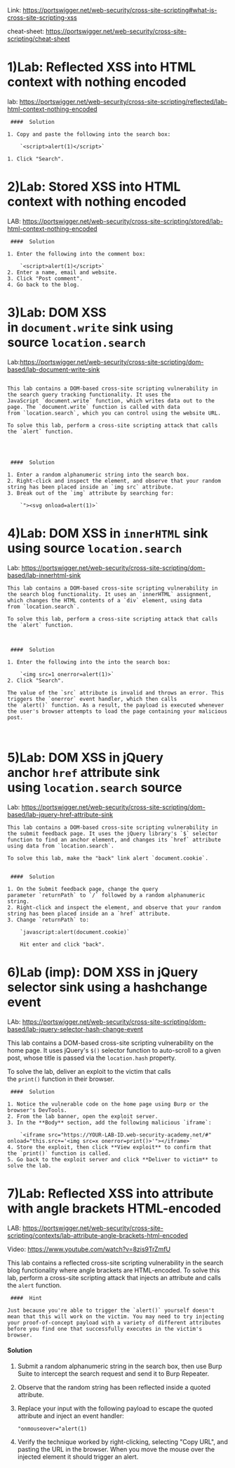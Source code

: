 Link: https://portswigger.net/web-security/cross-site-scripting#what-is-cross-site-scripting-xss

cheat-sheet: https://portswigger.net/web-security/cross-site-scripting/cheat-sheet


# 1)Lab: Reflected XSS into HTML context with nothing encoded
lab: https://portswigger.net/web-security/cross-site-scripting/reflected/lab-html-context-nothing-encoded

```
 ####  Solution

1. Copy and paste the following into the search box:
    
    `<script>alert(1)</script>`
    
1. Click "Search".

```



# 2)Lab: Stored XSS into HTML context with nothing encoded

LAB: https://portswigger.net/web-security/cross-site-scripting/stored/lab-html-context-nothing-encoded

```
 ####  Solution

1. Enter the following into the comment box:
    
    `<script>alert(1)</script>`
2. Enter a name, email and website.
3. Click "Post comment".
4. Go back to the blog.
```


# 3)Lab: DOM XSS in `document.write` sink using source `location.search`

Lab:https://portswigger.net/web-security/cross-site-scripting/dom-based/lab-document-write-sink

```

This lab contains a DOM-based cross-site scripting vulnerability in the search query tracking functionality. It uses the JavaScript `document.write` function, which writes data out to the page. The `document.write` function is called with data from `location.search`, which you can control using the website URL.

To solve this lab, perform a cross-site scripting attack that calls the `alert` function.




 ####  Solution

1. Enter a random alphanumeric string into the search box.
2. Right-click and inspect the element, and observe that your random string has been placed inside an `img src` attribute.
3. Break out of the `img` attribute by searching for:
    
    `"><svg onload=alert(1)>`
```

# 4)Lab: DOM XSS in `innerHTML` sink using source `location.search`

Lab: https://portswigger.net/web-security/cross-site-scripting/dom-based/lab-innerhtml-sink

```
This lab contains a DOM-based cross-site scripting vulnerability in the search blog functionality. It uses an `innerHTML` assignment, which changes the HTML contents of a `div` element, using data from `location.search`.

To solve this lab, perform a cross-site scripting attack that calls the `alert` function.



 ####  Solution

1. Enter the following into the into the search box:
    
    `<img src=1 onerror=alert(1)>`
2. Click "Search".

The value of the `src` attribute is invalid and throws an error. This triggers the `onerror` event handler, which then calls the `alert()` function. As a result, the payload is executed whenever the user's browser attempts to load the page containing your malicious post.

 
```


# 5)Lab: DOM XSS in jQuery anchor `href` attribute sink using `location.search` source

Lab: https://portswigger.net/web-security/cross-site-scripting/dom-based/lab-jquery-href-attribute-sink

```
This lab contains a DOM-based cross-site scripting vulnerability in the submit feedback page. It uses the jQuery library's `$` selector function to find an anchor element, and changes its `href` attribute using data from `location.search`.

To solve this lab, make the "back" link alert `document.cookie`.


 ####  Solution

1. On the Submit feedback page, change the query parameter `returnPath` to `/` followed by a random alphanumeric string.
2. Right-click and inspect the element, and observe that your random string has been placed inside an a `href` attribute.
3. Change `returnPath` to:
    
    `javascript:alert(document.cookie)`
    
    Hit enter and click "back".
```


# 6)Lab (imp): DOM XSS in jQuery selector sink using a hashchange event

LAb: https://portswigger.net/web-security/cross-site-scripting/dom-based/lab-jquery-selector-hash-change-event

This lab contains a DOM-based cross-site scripting vulnerability on the home page. It uses jQuery's `$()` selector function to auto-scroll to a given post, whose title is passed via the `location.hash` property.

To solve the lab, deliver an exploit to the victim that calls the `print()` function in their browser.

```
 ####  Solution

1. Notice the vulnerable code on the home page using Burp or the browser's DevTools.
2. From the lab banner, open the exploit server.
3. In the **Body** section, add the following malicious `iframe`:
    
    `<iframe src="https://YOUR-LAB-ID.web-security-academy.net/#" onload="this.src+='<img src=x onerror=print()>'"></iframe>`
4. Store the exploit, then click **View exploit** to confirm that the `print()` function is called.
5. Go back to the exploit server and click **Deliver to victim** to solve the lab.
```


# 7)Lab: Reflected XSS into attribute with angle brackets HTML-encoded

LAB: https://portswigger.net/web-security/cross-site-scripting/contexts/lab-attribute-angle-brackets-html-encoded

Video: https://www.youtube.com/watch?v=8zis9TrZmfU

This lab contains a reflected cross-site scripting vulnerability in the search blog functionality where angle brackets are HTML-encoded. To solve this lab, perform a cross-site scripting attack that injects an attribute and calls the `alert` function.

```
 ####  Hint

Just because you're able to trigger the `alert()` yourself doesn't mean that this will work on the victim. You may need to try injecting your proof-of-concept payload with a variety of different attributes before you find one that successfully executes in the victim's browser.
```

#### Solution

1. Submit a random alphanumeric string in the search box, then use Burp Suite to intercept the search request and send it to Burp Repeater.
2. Observe that the random string has been reflected inside a quoted attribute.
3. Replace your input with the following payload to escape the quoted attribute and inject an event handler:
    
    `"onmouseover="alert(1)`
4. Verify the technique worked by right-clicking, selecting "Copy URL", and pasting the URL in the browser. When you move the mouse over the injected element it should trigger an alert.
